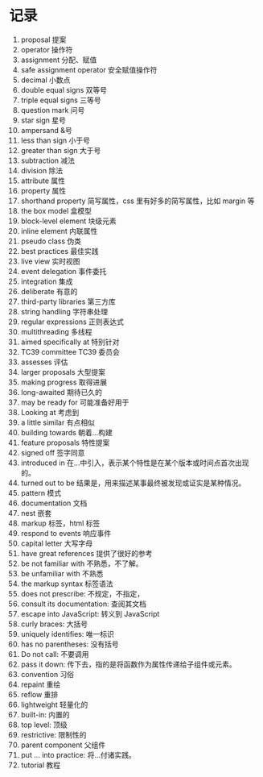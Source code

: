# 记录

1. proposal 提案
2. operator 操作符
3. assignment 分配、赋值
4. safe assignment operator 安全赋值操作符
5. decimal 小数点
6. double equal signs 双等号
7. triple equal signs 三等号
8. question mark 问号
9. star sign 星号
10. ampersand &号
11. less than sign 小于号
12. greater than sign 大于号
13. subtraction 减法
14. division 除法
15. attribute 属性
16. property 属性
17. shorthand property 简写属性，css 里有好多的简写属性，比如 margin 等
18. the box model 盒模型
19. block-level element 块级元素
20. inline element 内联属性
21. pseudo class 伪类
22. best practices 最佳实践
23. live view 实时视图
24. event delegation 事件委托
25. integration 集成
26. deliberate 有意的
27. third-party libraries 第三方库
28. string handling 字符串处理
29. regular expressions 正则表达式
30. multithreading 多线程
31. aimed specifically at 特别针对
32. TC39 committee TC39 委员会
33. assesses 评估
34. larger proposals 大型提案
35. making progress 取得进展
36. long-awaited 期待已久的
37. may be ready for 可能准备好用于
38. Looking at 考虑到
39. a little similar 有点相似
40. building towards 朝着...构建
41. feature proposals 特性提案
42. signed off 签字同意
43. introduced in 在...中引入，表示某个特性是在某个版本或时间点首次出现的。
44. turned out to be 结果是，用来描述某事最终被发现或证实是某种情况。
45. pattern 模式
46. documentation 文档
47. nest 嵌套
48. markup 标签，html 标签
49. respond to events 响应事件
50. capital letter 大写字母
51. have great references 提供了很好的参考
52. be not familiar with 不熟悉，不了解。
53. be unfamiliar with 不熟悉
54. the markup syntax 标签语法
55. does not prescribe: 不规定，不指定，
56. consult its documentation: 查阅其文档
57. escape into JavaScript: 转义到 JavaScript
58. curly braces: 大括号
59. uniquely identifies: 唯一标识
60. has no parentheses: 没有括号
61. Do not call: 不要调用
62. pass it down: 传下去，指的是将函数作为属性传递给子组件或元素。
63. convention 习俗
64. repaint 重绘
65. reflow 重排
66. lightweight 轻量化的
67. built-in: 内置的
68. top level: 顶级
69. restrictive: 限制性的
70. parent component 父组件
71. put ... into practice: 将...付诸实践。
72. tutorial 教程
